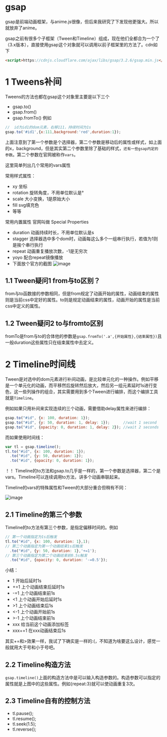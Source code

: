 # gsap
gsap是前端动画框架，与anime.js很像，但后来我研究了下发现他更强大。所以就放弃了anime。

gsap之前有很多个子框架（Tween和Timeline）组成，现在他们全都合为一个了（3.x版本），直接使用gsap这个对象就可以调用以前子框架里的方法了。cdn如下
```html
<script>https://cdnjs.cloudflare.com/ajax/libs/gsap/3.2.6/gsap.min.js</script>
```
# 1 Tweens补间
Tweens的方法也都在gsap这个对象里主要是以下三个
- gsap.to()
- gsap.from()
- gsap.fromTo()
例如
```js
//  id为id1的dom元素，右移111，持续时间为1s
gsap.to('#id1',{x:111,background:'red',duration:1});
```
上面注意到了第一个参数是个选择器，第二个参数是移动后的属性或样式，如上面的x，background，但是其实第二个参数里除了基础的样式，`还有一些gsap内定的参数`。第二个参数在官网被称作`vars`。

这里简单列出几个常用的vars属性

常用样式属性：
- xy 坐标
- rotation 旋转角度，不用单位默认是°
- scale 大小变换，1是原始大小
- fill svg填充色
- 等等

常用内置属性 官网叫做 Special Properties
- duration 动画持续时长，不用单位默认是s
- stagger 选择器选中多个dom时，动画每这么多个一组串行执行，若值为1则是挨个串行执行
- repeat 动画重复播放次数，-1是无穷次
- yoyo 配合repeat镜像播放
- 下面放个官方的截图
![image](https://bolg.obs.cn-north-1.myhuaweicloud.com/2004/gsap1.png)
## 1.1 Tween疑问1 from与to区别？
from与to函数接的参数相同，但是from规定了动画开始的属性，动画结束的属性则是当前css中定好的属性。to则是规定动画结束的属性，动画开始的属性是当前css中定义的属性。
## 1.2 Tween疑问2 to与fromto区别
fromTo是from与to的合体他的参数是`gsap.fromTo('.a',{开始属性},{结束属性})`且一般duration这些属性只在结束属性中去定义。
# 2 Timeline时间线
Tween是对选中的dom元素进行补间动画，是比较单元化的一种操作。例如平移是一个单元化的动画，而平移然后旋转然后放大，然后另一组元素延时1s进行变色，这一些列操作的组合，其实需要用到多个Tween进行编排，而这个编排工具就是`Timeline`。

例如如果只用补间来实现连续的三个动画，需要借助delay属性来进行编排：
```js
gsap.to("#id", {x: 100, duration: 1});
gsap.to("#id", {y: 50, duration: 1, delay: 1});      //wait 1 second
gsap.to("#id", {opacity: 0, duration: 1, delay: 2}); //wait 2 seconds
```
而如果使用时间线：
```js
var tl = gsap.timeline();
tl.to("#id", {x: 100, duration: 1});
  .to("#id", {y: 50, duration: 1});
  .to("#id", {opacity: 0, duration: 1});
```
！！ Timeline的to方法和gsap.to几乎是一样的，第一个参数是选择器，第二个是vars。Timeline可以连续调用to方法，讲多个动画串联起来。

Timeline的vars的特殊属性和Tween的大部分重合但稍有不同：

![image](https://bolg.obs.cn-north-1.myhuaweicloud.com/2004/gsap2.png)

## 2.1 Timeline的第三个参数
Timeline的to方法有第三个参数，是指定偏移时间的。例如
```js
// 第一个动画指定为1s后触发
tl.to("#id", {x: 100, duration: 1},1);
// 第二个动画指定为第一个动画结束1s后触发
  .to("#id", {y: 50, duration: 1},'+=1');
// 第三个动画指定为第二个动画结束前0.5s触发  
  .to("#id", {opacity: 0, duration: '-=0.5'});
```
小结：
- 1 开始后延时1s
- +=1 上个动画结束后延时1s
- -=1 上个动画结束前1s
- <1  上个动画开始后延时1s
- \>1  上个动画结束后1s
- <-1 上个动画开始前1s
- \>-1 上个动画结束前1s
- xxx 给当前这个动画添加标签
- xxx+=1 在xxx动画结束后1s

其实+=和>效果一样，我试了下确实是一样的:(，不知道为啥要这么设计，感觉一般就用大于号和小于号吧。
## 2.2 Timeline构造方法
`gsap.timeline()`上面的构造方法中是可以输入构造参数的。构造参数可以指定的属性就是上图中的这些属性。例如{repeat:3}就可以使动画重复3次。
## 2.3 Timeline自有的控制方法
- tl.pause();
- tl.resume();
- tl.seek(1.5);
- tl.reverse();






